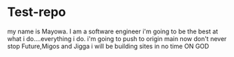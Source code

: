 # Test-repo
my name is Mayowa. I am a software engineer
i'm going to be the best at what i do....everything i do.
i'm going to push to origin main now
don't never stop
Future,Migos and Jigga
i will be building sites in no time
ON GOD